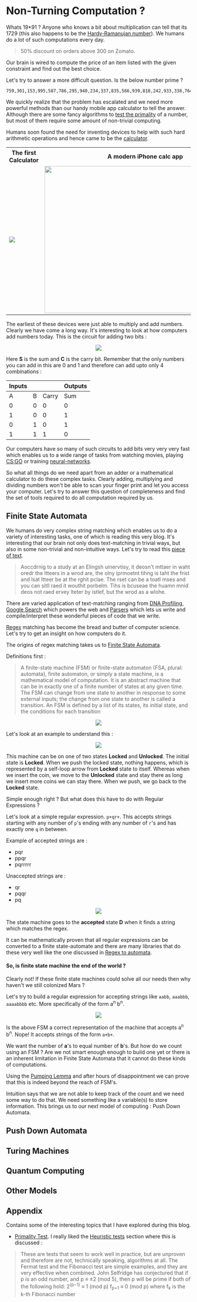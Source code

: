 # Non-Turning Computation ?
Whats 19*91 ? Anyone who knows a bit about multiplication can tell that its 1729 (this also happens to be the [Hardy-Ramanujan number]). We humans do a lot of such computations every day.
> 50% discount on orders above 300 on Zomato.

Our brain is wired to compute the price of an item listed with the given constraint and find out the best choice.

Let's try to answer a more difficult question.
Is the below number prime ?
```
759,301,153,995,587,786,295,940,234,337,835,566,939,818,242,933,338,764,992,626,636,151,840,060,018,287,495,175,071,640,381,085,598,621,485,324,153,512,723,306,029,347,944,398,765,220,195,985,610,285,655,148,360,429,689,570,446,991,855,700,752,025,872,155,835,192,912,833,873,171,105,200,576,475,258,000,980,674,946,417,119,578,990,569,901,912,595,362,864,383,826,160,631,207,564,428,245,219,788,870,979,717,427,639,960,592,692,739,718,067,446,610,883,944,074,742,923,064,162,539,957,869,762,709,941,009,094,660,335,117,010,525,554,194,337,335,483,429,829,570,293,294,530,317,689,382,387,199,365,645,018,871,418,582,530,303,530,942,736,407,739,032,184,541,272,768,141,863,716,754,690,767,416,741,919,411,494,261,600,447,044,209,989,519,846,225,463,497,405,337,399,025,250,428,219,525,640,436,125,838,929,594,312,133,227
```

We quickly realize that the problem has escalated and we need more powerful methods than our handy mobile app calculator to tell the answer. Although there are some fancy algorithms to [test the primality] of a number, but most of them require some amount of non-trivial computing.

Humans soon found the need for inventing devices to help with such hard arithmetic operations and hence came to be the [calculator].

<table>
    <tr>
        <th>The first Calculator</th>
        <th>A modern iPhone calc app<th/>
    </tr>
    <tr>
        <td>
            <img src="https://edtechmagazine.com/k12/sites/default/files/uploads/1623_calculatingclock.jpg" />
        </td>
        <td>
            <img
                src="https://www.imore.com/sites/imore.com/files/styles/xlarge/public/field/image/2017/05/calculator-app-scientific-mode-landscape-portrait.jpg"
                height="400px"
                width="550px"
            />
        </td>
    </tr>
</table>

The earliest of these devices were just able to multiply and add numbers. Clearly we have come a long way. It's interesting to look at how computers add numbers today. This is the circuit for adding two bits :

<div align="center" >
    <img src="https://upload.wikimedia.org/wikipedia/commons/thumb/d/d9/Half_Adder.svg/440px-Half_Adder.svg.png" />
</div>

Here **S** is the sum and **C** is the carry bit. Remember that the only numbers you can add in this are 0 and 1 and therefore can add upto only 4 combinations :

|Inputs|||Outputs|
|---|---|---|---|
|A|B|Carry|Sum|
|0|0|0|0|
|1|0|0|1|
|0|1|0|1|
|1|1|1|0|

Our computers have so many of such circuits to add bits very very very fast which enables us to a wide range of tasks from watching movies, playing [CS:GO] or training [neural-networks].

So what all things do we need apart from an adder or a mathematical calculator to do these complex tasks. Clearly adding, multiplying and dividing numbers won't be able to scan your finger print and let you access your computer. Let's try to answer this question of completeness and find the set of tools required to do all computation required by us.

## Finite State Automata

We humans do very complex string matching which enables us to do a variety of interesting tasks, one of which is reading this very blog. It's interesting that our brain not only does text-matching in trivial ways, but also in some non-trivial and non-intuitive ways. Let's try to read this [piece of text].
>Aoccdrnig to a study at an Elingsh uinervtisy, it deosn't mttaer in waht oredr the ltteers in a wrod are, the olny iprmoetnt tihng is taht the frist and lsat ltteer be at the rghit pclae. The rset can be a toatl mses and you can sitll raed it wouthit porbelm. Tihs is bcuseae the huamn mnid deos not raed ervey lteter by istlef, but the wrod as a wlohe.

There are varied application of text-matching ranging from [DNA Profiling], [Google Search] which powers the web and [Parsers] which lets us write and compile/interpret these wonderful pieces of code that we write.

[Regex] matching has become the bread and butter of computer science. Let's try to get an insight on how computers do it.

The origins of regex matching takes us to [Finite State Automata].

Definitions first :
> A finite-state machine (FSM) or finite-state automaton (FSA, plural: automata), finite automaton, or simply a state machine, is a mathematical model of computation. It is an abstract machine that can be in exactly one of a finite number of states at any given time. The FSM can change from one state to another in response to some external inputs; the change from one state to another is called a transition. An FSM is defined by a list of its states, its initial state, and the conditions for each transition

<div align="center" >
    <img src="https://www.centerstagedanceal.com/uploads/8/9/0/2/89023116/thi6twewgc_orig.jpg" />
</div>

Let's look at an example to understand this :

<div align="center" >
    <img src="https://upload.wikimedia.org/wikipedia/commons/9/9e/Turnstile_state_machine_colored.svg" />
</div>

This machine can be on one of two states **Locked** and **Unlocked**. The initial state is **Locked**. When we push the locked state, nothing happens, which is represented by a self-loop arrow from **Locked** state to itself. Whereas when we insert the coin, we move to the **Unlocked** state and stay there as long we insert more coins we can stay there. When we push, we go back to the **Locked** state.

Simple enough right ? But what does this have to do with Regular Expressions ?

Let's look at a simple regular expression. `p+qr+`. This accepts strings starting with any number of `p`'s ending with any number of `r`'s and has exactly one `q` in between.

Example of accepted strings are :
- pqr
- ppqr
- pqrrrrr

Unaccepted strings are :
- qr
- pqqr
- pq

<div align="center" >
    <img src="FSM-Regex.svg" />
</div>

The state machine goes to the **accepted** state **D** when it finds a string which matches the regex.

It can be mathematically proven that all regular expressions can be converted to a finite state-automate and there are many libraries that do these very well like the one discussed in [Regex to automata].

#### So, is finite state machine the end of the world ?
Clearly not! If these finite state machines could solve all our needs then why haven't we still colonized Mars ?

Let's try to build a regular expression for accepting strings like `aabb`, `aaabbb`, `aaaabbbb` etc. More specifically of the form a<sup>n</sup> b<sup>n</sup>.

<div align="center" >
    <img src="Non-Regex-FSM.svg" />
</div>

Is the above FSM a correct representation of the machine that accepts a<sup>n</sup> b<sup>n</sup>. Nope! It accepts strings of the form `a+b+`.

We want the number of **a**'s to equal number of **b**'s. But how do we count using an FSM ?
Are we not smart enough enough to build one yet or there is an inherent limitation in Finite State Automata that it cannot do these kinds of computations.

Using the [Pumping Lemma] and after hours of disappointment we can prove that this is indeed beyond the reach of FSM's.

Intuition says that we are not able to keep track of the count and we need some way to do that. We need something like a variable(s) to store information. This brings us to our next model of computing : Push Down Automata.

## Push Down Automata

## Turing Machines

## Quantum Computing

## Other Models

## Appendix

Contains some of the interesting topics that I have explored during this blog.
- [Primality Test](https://en.wikipedia.org/wiki/Primality_test#Probabilistic_tests). I really liked the [Heuristic tests] section where this is discussed :
>These are tests that seem to work well in practice, but are unproven and therefore are not, technically speaking, algorithms at all. The Fermat test and the Fibonacci test are simple examples, and they are very effective when combined. John Selfridge has conjectured that if p is an odd number, and p ≡ ±2 (mod 5), then p will be prime if both of the following hold:
2<sup>(p−1)</sup> ≡ 1 (mod p)
f<sub>p+1</sub> ≡ 0 (mod p)
where f<sub>k</sub> is the k-th Fibonacci number

[Hardy-Ramanujan number]: https://en.wikipedia.org/wiki/1729_(number)
[test the primality]: https://en.wikipedia.org/wiki/Primality_test
[calculator]: https://en.wikipedia.org/wiki/Calculator
[CS:GO]: http://blog.counter-strike.net/
[neural-networks]: https://en.wikipedia.org/wiki/Artificial_neural_network
[Heuristic tests]: https://en.wikipedia.org/wiki/Primality_test#Heuristic_tests
[piece of text]: https://www.smart-jokes.org/english-university-study.html
[DNA Profiling]: https://en.wikipedia.org/wiki/DNA_profiling
[Google Search]: https://google.com
[Parsers]: https://en.wikipedia.org/wiki/Parsing
[Regex]: https://en.wikipedia.org/wiki/Regular_expression
[Finite State Automata]: https://en.wikipedia.org/wiki/Finite-state_machine
[Regex to automata]: https://stackoverflow.com/questions/36853077/convert-finite-state-machine-to-regular-expression
[Pumping Lemma]: https://en.wikipedia.org/wiki/Pumping_lemma_for_regular_languages
